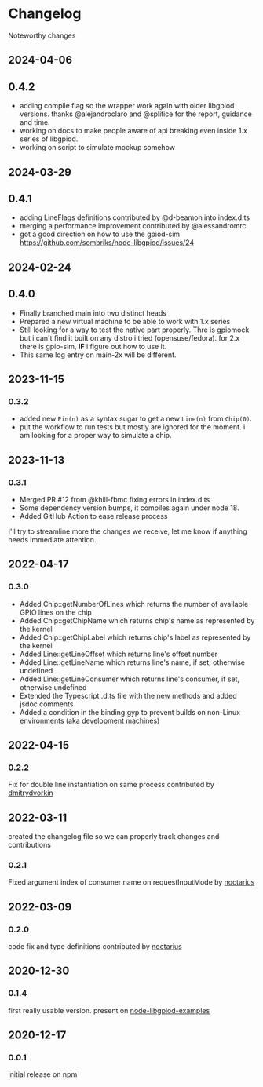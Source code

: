 # Changelog

Noteworthy changes

## 2024-04-06

## 0.4.2

- adding compile flag so the wrapper work again with older libgpiod versions.
  thanks @alejandroclaro and @splitice for the report, guidance and time.
- working on docs to make people aware of api breaking even inside 1.x series of
  libgpiod.
- working on script to simulate mockup somehow

## 2024-03-29

## 0.4.1

- adding LineFlags definitions contributed by @d-beamon into index.d.ts
- merging a performance improvement contributed by @alessandromrc
- got a good direction on how to use the gpiod-sim <https://github.com/sombriks/node-libgpiod/issues/24>

## 2024-02-24

## 0.4.0

- Finally branched main into two distinct heads
- Prepared a new virtual machine to be able to work with 1.x series
- Still looking for a way to test the native part properly. Thre is gpiomock but
  i can't find it built on any distro i tried (opensuse/fedora). for 2.x there
  is gpio-sim, **IF** i figure out how to use it.
- This same log entry on main-2x will be different.

## 2023-11-15

### 0.3.2

- added new `Pin(n)` as a syntax sugar to get a new `Line(n)` from `Chip(0)`.
- put the workflow to run tests but mostly are ignored for the moment. i am
  looking for a proper way to simulate a chip.

## 2023-11-13

### 0.3.1

- Merged PR #12 from @khill-fbmc fixing errors in index.d.ts
- Some dependency version bumps, it compiles again under node 18.
- Added GitHub Action to ease release process

I'll try to streamline more the changes we receive, let me know if anything needs
immediate attention.

## 2022-04-17

### 0.3.0

- Added Chip::getNumberOfLines which returns the number of available GPIO lines on the chip
- Added Chip::getChipName which returns chip's name as represented by the kernel
- Added Chip::getChipLabel which returns chip's label as represented by the kernel
- Added Line::getLineOffset which returns line's offset number
- Added Line::getLineName which returns line's name, if set, otherwise undefined
- Added Line::getLineConsumer which returns line's consumer, if set, otherwise undefined
- Extended the Typescript .d.ts file with the new methods and added jsdoc comments
- Added a condition in the binding.gyp to prevent builds on non-Linux environments (aka development machines)

## 2022-04-15

### 0.2.2

Fix for double line instantiation on same process contributed by [dmitrydvorkin](https://github.com/dmitrydvorkin)

## 2022-03-11

created the changelog file so we can properly track changes and contributions

### 0.2.1

Fixed argument index of consumer name on requestInputMode by [noctarius](https://github.com/noctarius)

## 2022-03-09

### 0.2.0

code fix and type definitions contributed by [noctarius](https://github.com/noctarius)

## 2020-12-30

### 0.1.4

first really usable version. present on [node-libgpiod-examples](https://github.com/sombriks/node-libgpiod-examples)

## 2020-12-17

### 0.0.1

initial release on npm
